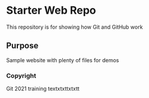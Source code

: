 # Starter Web Repo

This repository is for showing how Git and GitHub work

## Purpose

Sample website with plenty of files for demos

### Copyright

Git 2021 training textxtxttxtxtt
